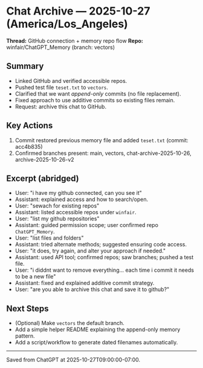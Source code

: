 # Chat Archive — 2025-10-27 (America/Los_Angeles)

**Thread:** GitHub connection + memory repo flow
**Repo:** winfair/ChatGPT_Memory (branch: vectors)

## Summary
- Linked GitHub and verified accessible repos.
- Pushed test file `teset.txt` to `vectors`.
- Clarified that we want *append-only* commits (no file replacement).
- Fixed approach to use additive commits so existing files remain.
- Request: archive this chat to GitHub.

## Key Actions
1. Commit restored previous memory file and added `teset.txt` (commit: acc4b835)
2. Confirmed branches present: main, vectors, chat-archive-2025-10-26, archive-2025-10-26-v2

## Excerpt (abridged)
- User: "i have my github connected, can you see it"
- Assistant: explained access and how to search/open.
- User: "sewach for existing repos"
- Assistant: listed accessible repos under `winfair`.
- User: "list my github repositories"
- Assistant: guided permission scope; user confirmed repo `ChatGPT_Memory`.
- User: "list files and folders"
- Assistant: tried alternate methods; suggested ensuring code access.
- User: "it does, try again, and alter your approach if needed."
- Assistant: used API tool; confirmed repos; saw branches; pushed a test file.
- User: "i diddnt want to remove everything... each time i commit it needs to be a new file"
- Assistant: fixed and explained additive commit strategy.
- User: "are you able to archive this chat and save it to github?"

## Next Steps
- (Optional) Make `vectors` the default branch.
- Add a simple helper README explaining the append-only memory pattern.
- Add a script/workflow to generate dated filenames automatically.

---
Saved from ChatGPT at 2025-10-27T09:00:00-07:00.
